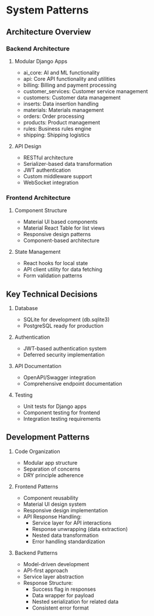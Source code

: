 # System Patterns

## Architecture Overview

### Backend Architecture
1. Modular Django Apps
   - ai_core: AI and ML functionality
   - api: Core API functionality and utilities
   - billing: Billing and payment processing
   - customer_services: Customer service management
   - customers: Customer data management
   - inserts: Data insertion handling
   - materials: Materials management
   - orders: Order processing
   - products: Product management
   - rules: Business rules engine
   - shipping: Shipping logistics

2. API Design
   - RESTful architecture
   - Serializer-based data transformation
   - JWT authentication
   - Custom middleware support
   - WebSocket integration

### Frontend Architecture
1. Component Structure
   - Material UI based components
   - Material React Table for list views
   - Responsive design patterns
   - Component-based architecture

2. State Management
   - React hooks for local state
   - API client utility for data fetching
   - Form validation patterns

## Key Technical Decisions
1. Database
   - SQLite for development (db.sqlite3)
   - PostgreSQL ready for production

2. Authentication
   - JWT-based authentication system
   - Deferred security implementation

3. API Documentation
   - OpenAPI/Swagger integration
   - Comprehensive endpoint documentation

4. Testing
   - Unit tests for Django apps
   - Component testing for frontend
   - Integration testing requirements

## Development Patterns
1. Code Organization
   - Modular app structure
   - Separation of concerns
   - DRY principle adherence

2. Frontend Patterns
    - Component reusability
    - Material UI design system
    - Responsive design implementation
    - API Response Handling:
      - Service layer for API interactions
      - Response unwrapping (data extraction)
      - Nested data transformation
      - Error handling standardization

3. Backend Patterns
    - Model-driven development
    - API-first approach
    - Service layer abstraction
    - Response Structure:
      - Success flag in responses
      - Data wrapper for payload
      - Nested serialization for related data
      - Consistent error format